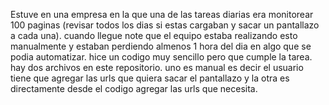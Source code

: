 Estuve en una empresa en la que una de las tareas diarias era monitorear 100 paginas (revisar todos los dias si estas cargaban y sacar un pantallazo a cada una). cuando llegue note que el equipo estaba realizando esto manualmente y estaban perdiendo almenos 1 hora del dia en algo que se podia automatizar. hice un codigo muy sencillo pero que cumple la tarea. hay dos archivos en este repositorio. uno es manual es decir el usuario tiene que agregar las urls que quiera sacar el pantallazo y la otra es directamente desde el codigo agregar las urls que necesita. 
